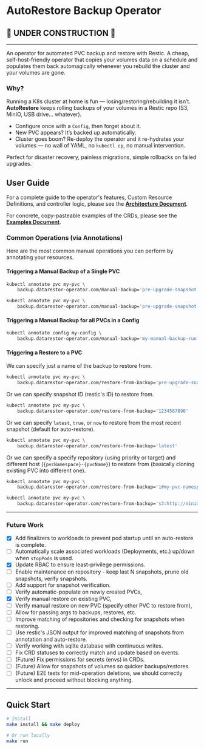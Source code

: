 # AutoRestore Backup Operator

## 🚧 UNDER CONSTRUCTION 🚧

---

An operator for automated PVC backup and restore with Restic.
A cheap, self-host-friendly operator that copies your volumes data on a schedule and populates them back automagically whenever you rebuild the cluster and your volumes are gone.

### Why?

Running a K8s cluster at home is fun — losing/restoring/rebuilding it isn’t. **AutoRestore** keeps rolling backups of your volumes in a Restic repo (S3, MinIO, USB drive… whatever).

- Configure once with a `Config`, then forget about it.
- New PVC appears? It’s backed up automatically.
- Cluster goes boom? Re-deploy the operator and it re-hydrates your volumes — no wall of YAML, no `kubectl cp`, no manual intervention.

Perfect for disaster recovery, painless migrations, simple rollbacks on failed upgrades.

## User Guide

For a complete guide to the operator's features, Custom Resource Definitions, and controller logic, please see the **[Architecture Document](./docs/architecture.md)**.

For concrete, copy-pasteable examples of the CRDs, please see the **[Examples Document](./docs/examples.md)**.

### Common Operations (via Annotations)

Here are the most common manual operations you can perform by annotating your resources.

#### Triggering a Manual Backup of a Single PVC

```sh
kubectl annotate pvc my-pvc \
    backup.datarestor-operator.com/manual-backup='pre-upgrade-snapshot'
```

```sh
kubectl annotate pvc my-pvc \
    backup.datarestor-operator.com/manual-backup='pre-upgrade-snapshot'
```

#### Triggering a Manual Backup for all PVCs in a Config

```sh
kubectl annotate config my-config \
    backup.datarestor-operator.com/manual-backup='my-manual-backup-run'
```

#### Triggering a Restore to a PVC

We can specify just a name of the backup to restore from.

```sh
kubectl annotate pvc my-pvc \
    backup.datarestor-operator.com/restore-from-backup='pre-upgrade-snapshot'
```

Or we can specify snapshot ID (restic's ID) to restore from.

```sh
kubectl annotate pvc my-pvc \
    backup.datarestor-operator.com/restore-from-backup='1234567890'
```

Or we can specify `latest`, `true`, or `now` to restore from the most recent snapshot (default for auto-restore).

```sh
kubectl annotate pvc my-pvc \
    backup.datarestor-operator.com/restore-from-backup='latest'
```

Or we can specify a specify repository (using priority or target) and different host (`{pvcNamespace}-{pvcName}`) to restore from (basically cloning existing PVC into different one).

```sh
kubectl annotate pvc my-pvc \
    backup.datarestor-operator.com/restore-from-backup='1#my-pvc-namespace-my-pvc-name#4dc109'
```

```sh
kubectl annotate pvc my-pvc \
    backup.datarestor-operator.com/restore-from-backup='s3:http://minio.local:9000/postgres-backups#my-pvc-namespace-my-pvc-name#now'
```

---

### Future Work

- [x] Add finalizers to workloads to prevent pod startup until an auto-restore is complete.
- [ ] Automatically scale associated workloads (Deployments, etc.) up/down when `stopPods` is used.
- [x] Update RBAC to ensure least-privilege permissions.
- [ ] Enable maintenance on repository - keep last N snapshots, prune old snapshots, verify snapshots.
- [ ] Add support for snapshot verification.
- [ ] Verify automatic-populate on newly created PVCs,
- [x] Verify manual restore on existing PVC,
- [ ] Verify manual restore on new PVC (specify other PVC to restore from),
- [ ] Allow for passing args to backups, restores, etc.
- [ ] Improve matching of repositories and checking for snapshots when restoring.
- [ ] Use restic's JSON output for improved matching of snapshots from annotation and auto-restore.
- [ ] Verify working with sqlite database with continuous writes.
- [ ] Fix CRD statuses to correctly match and update based on events.
- [ ] (Future) Fix permissions for secrets (envs) in CRDs.
- [ ] (Future) Allow for snapshots of volumes so quicker backups/restores.
- [ ] (Future) E2E tests for mid-operation deletions, we should correctly unlock and proceed without blocking anything.

---

## Quick Start

```bash
# Install
make install && make deploy

# Or run locally
make run
```
